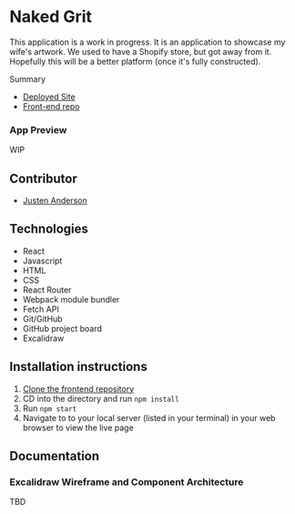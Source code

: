 # Naked Grit
This application is a work in progress. It is an application to showcase my wife's artwork. We used to have a Shopify store, but got away from it. Hopefully this will be a better platform (once it's fully constructed).

Summary

 - [Deployed Site](TBD)
 - [Front-end repo](https://github.com/justenanderson-commits/naked-grit)

### App Preview
WIP


## Contributor
- [Justen Anderson](https://github.com/justenanderson-commits)

## Technologies
- React
- Javascript
- HTML 
- CSS
- React Router
- Webpack module bundler
- Fetch API
- Git/GitHub
- GitHub project board
- Excalidraw


## Installation instructions
1. [Clone the frontend repository](https://github.com/justenanderson-commits/top-stories)
2. CD into the directory and run `npm install`
3. Run `npm start`
4. Navigate to to your local server (listed in your terminal) in your web browser to view the live page

## Documentation
### Excalidraw Wireframe and Component Architecture
TBD


